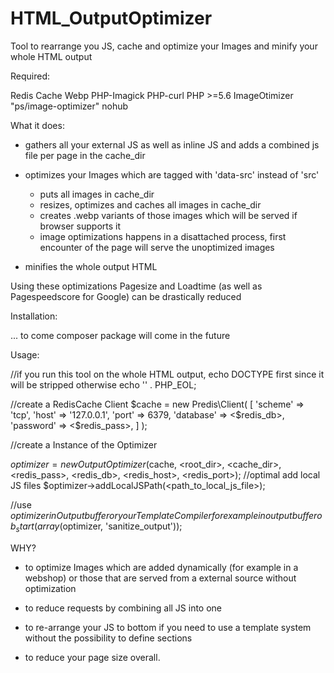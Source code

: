 
# HTML_OutputOptimizer
Tool to rearrange you JS, cache and optimize your Images and minify your whole HTML output


Required:

Redis Cache
Webp
PHP-Imagick
PHP-curl
PHP >=5.6
ImageOtimizer "ps/image-optimizer"
nohub

What it does:

* gathers all your external JS as well as inline JS and adds a combined js file per page in the cache_dir
* optimizes your Images which are tagged with 'data-src' instead of 'src'
  - puts all images in cache_dir
  - resizes, optimizes and caches all images in cache_dir
  - creates .webp variants of those images which will be served if browser supports it
  - image optimizations happens in a disattached process, first encounter of the page will serve the unoptimized images
  
* minifies the whole output HTML

Using these optimizations Pagesize and Loadtime (as well as Pagespeedscore for Google) can be drastically reduced


Installation:

... to come composer package will come in the future


Usage:

//if you run this tool on the whole HTML output, echo DOCTYPE first since it will be stripped otherwise
echo '<!DOCTYPE html>' . PHP_EOL;


//create a RedisCache Client
$cache = new Predis\Client(
    [
        'scheme'   => 'tcp',
        'host'     => '127.0.0.1',
        'port'     => 6379,
        'database' => <$redis_db>,
        'password' => <$redis_pass>,
    ]
);

//create a Instance of the Optimizer

$optimizer = new OutputOptimizer($cache, <root_dir>, <cache_dir>, <redis_pass>, <redis_db>, <redis_host>, <redis_port>);
//optimal add local JS files
$optimizer->addLocalJSPath(<path_to_local_js_file>);


//use $optimizer in Outputbuffer or your Template Compiler for example in output buffer
ob_start(array($optimizer, 'sanitize_output'));



WHY?

* to optimize Images which are added dynamically (for example in a webshop) or those that are served from a external source without optimization

* to reduce requests by combining all JS into one

* to re-arrange your JS to bottom if you need to use a template system without the possibility to define sections

* to reduce your page size overall.
